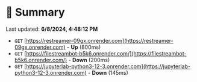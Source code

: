 # 📖 Summary
Last updated: **6/8/2024, 4:48:12 PM**

- `GET` [https://restreamer-09gx.onrender.com](https://restreamer-09gx.onrender.com) - **Up** (800ms)
- `GET` [https://filestreambot-b5k6.onrender.com/](https://filestreambot-b5k6.onrender.com/) - **Down** (200ms)
- `GET` [https://jupyterlab-python3-12-3.onrender.com](https://jupyterlab-python3-12-3.onrender.com) - **Down** (145ms)
